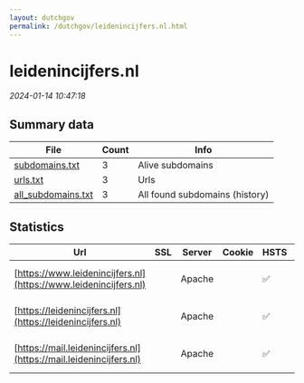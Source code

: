 ```yaml
---
layout: dutchgov
permalink: /dutchgov/leidenincijfers.nl.html
---
```



# leidenincijfers.nl
*2024-01-14 10:47:18*
## Summary data


| File       | Count | Info |
|------------|-------|------|
|[subdomains.txt](/data/leidenincijfers.nl/subdomains.txt)|3|Alive subdomains|
|[urls.txt](/data/leidenincijfers.nl/urls.txt)|3|Urls|
|[all_subdomains.txt](/data/leidenincijfers.nl/all_subdomains.txt)|3|All found subdomains (history)|


## Statistics


| Url | SSL | Server | Cookie | HSTS | CSP | XFO | XXP | RP | Tech |Title |
|------------|-------|------|------|------|------|------|------|------|------|------|
|[https://www.leidenincijfers.nl](https://www.leidenincijfers.nl)| |Apache| |:white_check_mark: | | :white_check_mark: | :white_check_mark: | :white_check_mark: |Apache HTTP Server||
|[https://leidenincijfers.nl](https://leidenincijfers.nl)| |Apache| |:white_check_mark: | | :white_check_mark: | :white_check_mark: | :white_check_mark: |Apache HTTP Server||
|[https://mail.leidenincijfers.nl](https://mail.leidenincijfers.nl)| |Apache| |:white_check_mark: | | :white_check_mark: | :white_check_mark: | :white_check_mark: |Apache HTTP Server||